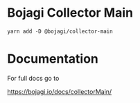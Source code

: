 # Bojagi Collector Main

```
yarn add -D @bojagi/collector-main
```

# Documentation

For full docs go to

https://bojagi.io/docs/collectorMain/
